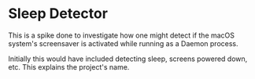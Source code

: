 # Sleep Detector

This is a spike done to investigate how one might detect if the macOS system's screensaver is activated while running as a Daemon process.

Initially this would have included detecting sleep, screens powered down, etc. This explains the project's name.
